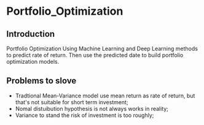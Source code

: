 # Portfolio_Optimization
## Introduction
Portfolio Optimization Using Machine Learning and Deep Learning methods to predict rate of return. Then use the predicted date to build portfolio optimization models. 
## Problems to slove
- Tradtional Mean-Variance model use mean return as rate of return, but that's not suitable for short term investment;
- Nomal distuibution hypothesis is not always works in reality;
- Variance to stand the risk of investment is too roughly;
